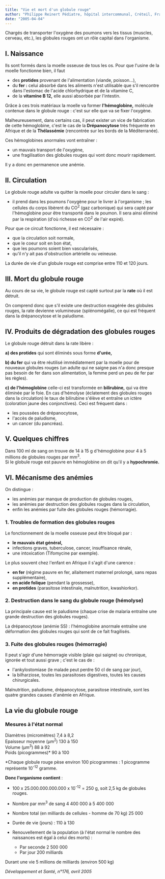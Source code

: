 ```yaml
---
title: "Vie et mort d'un globule rouge"
author: "Philippe Reinert Pédiatre, hôpital intercommunal, Créteil, France"
date: "2005-04-04"
---
```


<div class="teaser"><p>Chargés de transporter l'oxygène des poumons vers les tissus (muscles, cerveau, etc.), les globules rouges ont un rôle capital dans l'organisme.</p></div>

## I. Naissance

Ils sont formés dans la moelle osseuse de tous les os. Pour que l'usine de la moelle fonctionne bien, il faut

*   des **protides** provenant de l'alimentation (viande, poisson...),
*   du **fer :** celui absorbé dans les aliments n'est utilisable que s'il rencontre dans l'estomac de l'acide chlorhydrique et de la vitamine C,
*   de la **vitamine B 12,** elle aussi absorbée par l'intestin.

Grâce à ces trois matériaux la moelle va former **l'hémoglobine,** molécule contenue dans le globule rouge : c'est sur elle que va se fixer l'oxygène.

Malheureusement, dans certains cas, il peut exister un vice de fabrication de cette hémoglobine, c'est le cas de la **Drépanocytose** très fréquente en Afrique et de la **Thélassémie** (rencontrée sur les bords de la Méditerranée).

Ces hémoglobines anormales vont entraîner :

*   un mauvais transport de l'oxygène,
*   une fragilisation des globules rouges qui vont donc mourir rapidement.

Il y a donc en permanence une anémie.

## II. Circulation

Le globule rouge adulte va quitter la moelle pour circuler dans le sang :

*   il prend dans les poumons l'oxygène pour le livrer à l'organisme ; les cellules du corps libèrent du CO<sup>2</sup> (gaz carbonique) qui sera capté par l'hémoglobine pour être transporté dans le poumon. Il sera ainsi éliminé par la respiration (d'où richesse en CO<sup>2</sup> de l'air expiré).

Pour que ce circuit fonctionne, il est nécessaire :

*   que la circulation soit normale,
*   que le coeur soit en bon état,
*   que les poumons soient bien vascularisés,
*   qu'il n'y ait pas d'obstruction artérielle ou veineuse.

La durée de vie d'un globule rouge est comprise entre 110 et 120 jours.

## III. Mort du globule rouge

Au cours de sa vie, le globule rouge est capté surtout par la **rate** où il est détruit.

On comprend donc que s'il existe une destruction exagérée des globules rouges, la rate devienne volumineuse (splénomégalie), ce qui est fréquent dans la drépanocytose et le paludisme.

## IV. Produits de dégradation des globules rouges

Le globule rouge détruit dans la rate libère :

**a) des protides** qui sont éliminés sous forme **d'urée,**

**b) du fer** qui va être réutilisé immédiatement par la moelle pour de nouveaux globules rouges (un adulte qui ne saigne pas n'a donc presque pas besoin de fer dans son alimentation, la femme perd un peu de fer par les règles).

**c) de l'hémoglobine** celle-ci est transformée en **bilirubine,** qui va être éliminée par le foie. En cas d'hémolyse (éclatement des globules rouges dans la circulation) le taux de bilirubine s'élève et entraîne un ictère (coloration jaune des conjonctives). Ceci est fréquent dans :

*   les poussées de drépanocytose,
*   l'accès de paludisme,
*   un cancer (du pancréas).

## V. Quelques chiffres

Dans 100 ml de sang on trouve de 14 à 15 g d'hémoglobine pour 4 à 5 millions de globules rouges par mm<sup>3</sup>.  
Si le globule rouge est pauvre en hémoglobine on dit qu'il y a **hypochromie.**

## VI. Mécanisme des anémies

On distingue :

*   les anémies par manque de production de globules rouges,
*   les anémies par destruction des globules rouges dans la circulation,
*   enfin les anémies par fuite des globules rouges (hémorragie).

### 1. Troubles de formation des globules rouges

Le fonctionnement de la moelle osseuse peut être bloqué par :

*   **le mauvais état général,**
*   infections graves, tuberculose, cancer, insuffisance rénale,
*   une intoxication (Tifomycine par exemple).

Le plus souvent chez l'enfant en Afrique il s'agit d'une carence :

*   **en fer** (régime pauvre en fer, allaitement maternel prolongé, sans repas supplémentaire),
*   **en acide folique** (pendant la grossesse),
*   **en protides** (parasitose intestinale, malnutrition, kwashiorkor).

### 2. Destruction dans le sang du globule rouge (hémolyse)

La principale cause est le paludisme (chaque crise de malaria entraîne une grande destruction des globules rouges).

La drépanocytose (anémie SS) : l'hémoglobine anormale entraîne une déformation des globules rouges qui sont de ce fait fragilisés.

### 3. Fuite des globules rouges (hémorragie)

Il peut s'agir d'une hémorragie visible (plaie qui saigne) ou chronique, ignorée et tout aussi grave ; c'est le cas de :

*   l'ankylostomiase (le malade peut perdre 50 cl de sang par jour),
*   la bilharziose, toutes les parasitoses digestives, toutes les causes chirurgicales.

Malnutrition, paludisme, drépanocytose, parasitose intestinale, sont les quatre grandes causes d'anémie en Afrique.

## La vie du globule rouge

### Mesures à l'état normal

Diamètres (micromètres) 7,4 à 8,2  
Epaisseur moyenne (µm<sup>2</sup>) 130 à 150  
Volume (µm<sup>3</sup>) 88 à 92  
Poids (picogrammes)* 90 à 100

*Chaque globule rouge pèse environ 100 picogrammes : 1 picogramme représente 10<sup>-12</sup> gramme.

**Donc l'organisme contient** :

*   100 x 25.000.000.000.000 x 10<sup>-12</sup> = 250 g, soit 2,5 kg de globules rouges.

*   Nombre par mm<sup>3</sup> de sang 4 400 000 à 5 400 000
*   Nombre total (en milliards de cellules - homme de 70 kg) 25 000
*   Durée de vie (jours) : 110 à 130

*   Renouvellement de la population (à l'état normal le nombre des naissances est égal à celui des morts) :
    *   Par seconde 2 500 000
    *   Par jour 200 milliards

Durant une vie 5 millions de milliards (environ 500 kg)

_Développement et Santé, n°176, avril 2005_